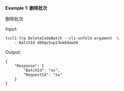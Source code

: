 **Example 1: 删除批次**

删除批次

Input: 

```
tccli trp DeleteCodeBatch --cli-unfold-argument  \
    --BatchId d60qv5xp23wk6daw56
```

Output: 
```
{
    "Response": {
        "BatchId": "xx",
        "RequestId": "xx"
    }
}
```


